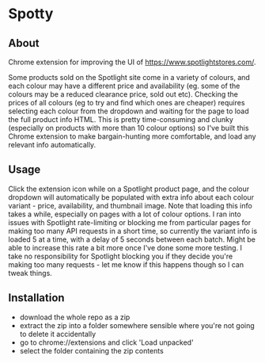# Spotty

## About
Chrome extension for improving the UI of https://www.spotlightstores.com/.

Some products sold on the Spotlight site come in a variety of colours, and each colour may have a different price and availability (eg. some of the colours may be a reduced clearance price, sold out etc). 
Checking the prices of all colours (eg to try and find which ones are cheaper) requires selecting each colour from the dropdown and waiting for the page to load the full product info HTML. This is pretty time-consuming and clunky (especially on products with more than 10 colour options) so I've built this Chrome extension to make bargain-hunting more comfortable, and load any relevant info automatically.

## Usage
Click the extension icon while on a Spotlight product page, and the colour dropdown will automatically be populated with extra info about each colour variant - price, availability, and thumbnail image.
Note that loading this info takes a while, especially on pages with a lot of colour options. I ran into issues with Spotlight rate-limiting or blocking me from particular pages for making too many API requests in a short time, so currently the variant info is loaded 5 at a time, with a delay of 5 seconds between each batch. Might be able to increase this rate a bit more once I've done some more testing.
I take no responsibility for Spotlight blocking you if they decide you're making too many requests - let me know if this happens though so I can tweak things.

## Installation
- download the whole repo as a zip
- extract the zip into a folder somewhere sensible where you're not going to delete it accidentally
- go to chrome://extensions and click 'Load unpacked'
- select the folder containing the zip contents